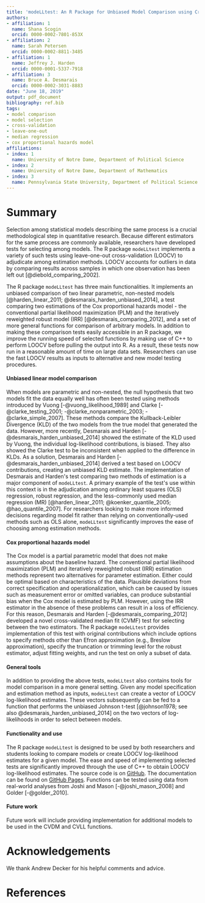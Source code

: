 ```yaml
---
title: 'modeLLtest: An R Package for Unbiased Model Comparison using Cross Validation '
authors:
- affiliation: 1
  name: Shana Scogin
  orcid: 0000-0002-7801-853X
- affiliation: 2
  name: Sarah Petersen
  orcid: 0000-0002-8811-3485
- affiliation: 1
  name: Jeffrey J. Harden
  orcid: 0000-0001-5337-7918
- affiliation: 3
  name: Bruce A. Desmarais
  orcid: 0000-0002-3031-8883
date: "June 18, 2019"
output: pdf_document
bibliography: ref.bib
tags:
- model comparison
- model selection
- cross-validation
- leave-one-out
- median regression
- cox proportional hazards model
affiliations:
- index: 1
  name: University of Notre Dame, Department of Political Science
- index: 2
  name: University of Notre Dame, Department of Mathematics
- index: 3
  name: Pennsylvania State University, Department of Political Science
---
```


# Summary

Selection among statistical models describing the same process is a crucial methodological step in quantitative research. Because different estimators for the same process are commonly available, researchers have developed tests for selecting among models. The R package ``modeLLtest`` implements a variety of such tests using leave-one-out cross-validation (LOOCV) to adjudicate among estimation methods. LOOCV accounts for outliers in data by comparing results across samples in which one observation has been left out [@diebold_comparing_2002].

The R package ``modeLLtest`` has three main functionalities. It implements an unbiased comparison of two linear parametric, non-nested models [@harden_linear_2011; @desmarais_harden_unbiased_2014], a test comparing two estimations of the Cox proportional hazards model - the conventional partial likelihood maximization (PLM) and the iteratively reweighted robust model (IRR) [@desmarais_comparing_2012], and a set of more general functions for comparison of arbitrary models. In addition to making these comparison tests easily accessible in an R package, we improve the running speed of selected functions by making use of C++ to perform LOOCV before pulling the output into R. As a result, these tests now run in a reasonable amount of time on large data sets. Researchers can use the fast LOOCV results as inputs to alternative and new model testing procedures. 

#### Unbiased linear model comparison

When models are parametric and non-nested, the null hypothesis that two models fit the data equally well has often been tested using methods introduced by Vuong [-@vuong_likelihood_1989] and Clarke [-@clarke_testing_2001; -@clarke_nonparametric_2003; -@clarke_simple_2007]. These methods compare the Kullback-Leibler Divergence (KLD) of the two models from the true model that generated the data. However, more recently, Desmarais and Harden [-@desmarais_harden_unbiased_2014] showed the estimate of the KLD used by Vuong, the individual log-likelihood contributions, is biased. They also showed the Clarke test to be inconsistent when applied to the difference in KLDs. As a solution, Desmarais and Harden [-@desmarais_harden_unbiased_2014] derived a test based on LOOCV contributions, creating an unbiased KLD estimate. The implementation of Desmarais and Harden's test comparing two methods of estimation is a major component of ``modeLLtest``. A primary example of the test's use within this context is in the adjudication among ordinary least squares (OLS) regression, robust regression, and the less-commonly used median regression (MR) [@harden_linear_2011; @koenker_quantile_2005; @hao_quantile_2007]. For researchers looking to make more informed decisions regarding model fit rather than relying on conventionally-used methods such as OLS alone, ``modeLLtest`` significantly improves the ease of choosing among estimation methods. 

####  Cox proportional hazards model

The Cox model is a partial parametric model that does not make assumptions about the baseline hazard. The conventional partial likelihood maximization (PLM) and iteratively reweighted robust (IRR) estimation methods represent two alternatives for parameter estimation. Either could be optimal based on characteristics of the data. Plausible deviations from correct specification and operationalization, which can be caused by issues such as measurement error or omitted variables, can produce substantial bias when the Cox model is estimated by PLM. However, using the IRR estimator in the absence of these problems can result in a loss of efficiency. For this reason, Desmarais and Harden [-@desmarais_comparing_2012] developed a novel cross-validated median fit (CVMF) test for selecting between the two estimators.  The R package ``modeLLtest`` provides implementation of this test with original contributions which include options to specify methods other than Efron approximation (e.g., Breslow approximation), specify the truncation or trimming level for the robust estimator, adjust fitting weights, and run the test on only a subset of data. 

#### General tools

In addition to providing the above tests, ``modeLLtest`` also contains tools for model comparison in a more general setting. Given any model specification and estimation method as inputs, ``modeLLtest`` can create a vector of LOOCV log-likelihood estimates. These vectors subsequently can be fed to a function that performs the unbiased Johnson t-test [@johnson1978; see also @desmarais_harden_unbiased_2014] on the two vectors of log-likelihoods in order to select between models. 

#### Functionality and use

The R package ``modeLLtest`` is designed to be used by both researchers and students looking to compare models or create LOOCV log-likelihood estimates for a given model. The ease and speed of implementing selected tests are significantly improved through the use of C++ to obtain LOOCV log-likelihood estimates. The source code is on [GitHub](https://github.com/ShanaScogin/modeLLtest). The documentation can be found on [GitHub Pages](https://github.com/ShanaScogin/modeLLtest/blob/master/README.md). Functions can be tested using data from real-world analyses from Joshi and Mason [-@joshi_mason_2008] and Golder [-@golder_2010].

#### Future work

Future work will include providing implementation for additional models to be used in the CVDM and CVLL functions. 

# Acknowledgements

We thank Andrew Decker for his helpful comments and advice.

# References

